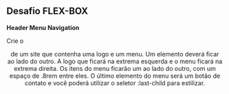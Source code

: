 ## Desafio FLEX-BOX

**Header Menu Navigation**

Crie o <header> de um site que contenha uma logo e um menu.
Um elemento deverá ficar ao lado do outro.
A logo que ficará na extrema esquerda e o menu ficará na extrema direita.
Os itens do menu ficarão um ao lado do outro, com um espaço de .8rem entre eles.
O último elemento do menu será um botão de contato e você poderá utilizar o seletor :last-child para estilizar.

